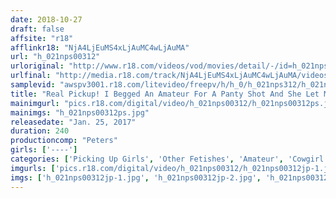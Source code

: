 ```yaml
---
date: 2018-10-27
draft: false
affsite: "r18"
afflinkr18: "NjA4LjEuMS4xLjAuMC4wLjAuMA"
url: "h_021nps00312"
urloriginal: "http://www.r18.com/videos/vod/movies/detail/-/id=h_021nps00312"
urlfinal: "http://media.r18.com/track/NjA4LjEuMS4xLjAuMC4wLjAuMA/videos/vod/movies/detail/-/id=h_021nps00312"
samplevid: "awspv3001.r18.com/litevideo/freepv/h/h_0/h_021nps312/h_021nps312_dmb_w.mp4"
title: "Real Pickup! I Begged An Amateur For A Panty Shot And She Let Me All The Way Into Her Pussy. PART 21 33"
mainimgurl: "pics.r18.com/digital/video/h_021nps00312/h_021nps00312ps.jpg"
mainimgs: "h_021nps00312ps.jpg"
releasedate: "Jan. 25, 2017"
duration: 240
productioncomp: "Peters"
girls: ['----']
categories: ['Picking Up Girls', 'Other Fetishes', 'Amateur', 'Cowgirl', 'Blowjob', 'Over 4 Hours', 'Hi-Def']
imgurls: ['pics.r18.com/digital/video/h_021nps00312/h_021nps00312jp-1.jpg', 'pics.r18.com/digital/video/h_021nps00312/h_021nps00312jp-2.jpg', 'pics.r18.com/digital/video/h_021nps00312/h_021nps00312jp-3.jpg', 'pics.r18.com/digital/video/h_021nps00312/h_021nps00312jp-4.jpg', 'pics.r18.com/digital/video/h_021nps00312/h_021nps00312jp-5.jpg', 'pics.r18.com/digital/video/h_021nps00312/h_021nps00312jp-6.jpg', 'pics.r18.com/digital/video/h_021nps00312/h_021nps00312jp-7.jpg', 'pics.r18.com/digital/video/h_021nps00312/h_021nps00312jp-8.jpg', 'pics.r18.com/digital/video/h_021nps00312/h_021nps00312jp-9.jpg', 'pics.r18.com/digital/video/h_021nps00312/h_021nps00312jp-10.jpg', 'pics.r18.com/digital/video/h_021nps00312/h_021nps00312jp-11.jpg', 'pics.r18.com/digital/video/h_021nps00312/h_021nps00312jp-12.jpg', 'pics.r18.com/digital/video/h_021nps00312/h_021nps00312jp-13.jpg', 'pics.r18.com/digital/video/h_021nps00312/h_021nps00312jp-14.jpg', 'pics.r18.com/digital/video/h_021nps00312/h_021nps00312jp-15.jpg', 'pics.r18.com/digital/video/h_021nps00312/h_021nps00312jp-16.jpg', 'pics.r18.com/digital/video/h_021nps00312/h_021nps00312jp-17.jpg', 'pics.r18.com/digital/video/h_021nps00312/h_021nps00312jp-18.jpg', 'pics.r18.com/digital/video/h_021nps00312/h_021nps00312jp-19.jpg', 'pics.r18.com/digital/video/h_021nps00312/h_021nps00312jp-20.jpg']
imgs: ['h_021nps00312jp-1.jpg', 'h_021nps00312jp-2.jpg', 'h_021nps00312jp-3.jpg', 'h_021nps00312jp-4.jpg', 'h_021nps00312jp-5.jpg', 'h_021nps00312jp-6.jpg', 'h_021nps00312jp-7.jpg', 'h_021nps00312jp-8.jpg', 'h_021nps00312jp-9.jpg', 'h_021nps00312jp-10.jpg', 'h_021nps00312jp-11.jpg', 'h_021nps00312jp-12.jpg', 'h_021nps00312jp-13.jpg', 'h_021nps00312jp-14.jpg', 'h_021nps00312jp-15.jpg', 'h_021nps00312jp-16.jpg', 'h_021nps00312jp-17.jpg', 'h_021nps00312jp-18.jpg', 'h_021nps00312jp-19.jpg', 'h_021nps00312jp-20.jpg']
---
```


